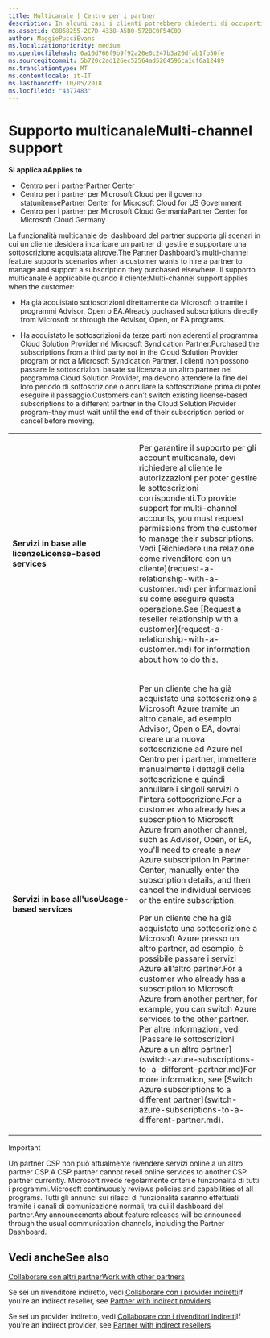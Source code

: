 ```yaml
---
title: Multicanale | Centro per i partner
description: In alcuni casi i clienti potrebbero chiederti di occuparti del provisioning e del supporto di una sottoscrizione acquistata altrove.
ms.assetid: C8B58255-2C7D-4338-A5B0-572BC0F54C0D
author: MaggiePucciEvans
ms.localizationpriority: medium
ms.openlocfilehash: 0a10d766f9b9f92a26e0c247b3a20dfab1fb50fe
ms.sourcegitcommit: 5b720c2ad126ec52564ad5264596ca1cf6a12489
ms.translationtype: MT
ms.contentlocale: it-IT
ms.lasthandoff: 10/05/2018
ms.locfileid: "4377483"
---
```

# <a name="multi-channel-support"></a><span data-ttu-id="fa0d8-103">Supporto multicanale</span><span class="sxs-lookup"><span data-stu-id="fa0d8-103">Multi-channel support</span></span>

**<span data-ttu-id="fa0d8-104">Si applica a</span><span class="sxs-lookup"><span data-stu-id="fa0d8-104">Applies to</span></span>**

-  <span data-ttu-id="fa0d8-105">Centro per i partner</span><span class="sxs-lookup"><span data-stu-id="fa0d8-105">Partner Center</span></span>
-  <span data-ttu-id="fa0d8-106">Centro per i partner per Microsoft Cloud per il governo statunitense</span><span class="sxs-lookup"><span data-stu-id="fa0d8-106">Partner Center for Microsoft Cloud for US Government</span></span>
-  <span data-ttu-id="fa0d8-107">Centro per i partner per Microsoft Cloud Germania</span><span class="sxs-lookup"><span data-stu-id="fa0d8-107">Partner Center for Microsoft Cloud Germany</span></span>

<span data-ttu-id="fa0d8-108">La funzionalità multicanale del dashboard del partner supporta gli scenari in cui un cliente desidera incaricare un partner di gestire e supportare una sottoscrizione acquistata altrove.</span><span class="sxs-lookup"><span data-stu-id="fa0d8-108">The Partner Dashboard’s multi-channel feature supports scenarios when a customer wants to hire a partner to manage and support a subscription they purchased elsewhere.</span></span> <span data-ttu-id="fa0d8-109">Il supporto multicanale è applicabile quando il cliente:</span><span class="sxs-lookup"><span data-stu-id="fa0d8-109">Multi-channel support applies when the customer:</span></span>

-   <span data-ttu-id="fa0d8-110">Ha già acquistato sottoscrizioni direttamente da Microsoft o tramite i programmi Advisor, Open o EA.</span><span class="sxs-lookup"><span data-stu-id="fa0d8-110">Already puchased subscriptions directly from Microsoft or through the Advisor, Open, or EA programs.</span></span>

-   <span data-ttu-id="fa0d8-111">Ha acquistato le sottoscrizioni da terze parti non aderenti al programma Cloud Solution Provider né Microsoft Syndication Partner.</span><span class="sxs-lookup"><span data-stu-id="fa0d8-111">Purchased the subscriptions from a third party not in the Cloud Solution Provider program or not a Microsoft Syndication Partner.</span></span> <span data-ttu-id="fa0d8-112">I clienti non possono passare le sottoscrizioni basate su licenza a un altro partner nel programma Cloud Solution Provider, ma devono attendere la fine del loro periodo di sottoscrizione o annullare la sottoscrizione prima di poter eseguire il passaggio.</span><span class="sxs-lookup"><span data-stu-id="fa0d8-112">Customers can’t switch existing license-based subscriptions to a different partner in the Cloud Solution Provider program–they must wait until the end of their subscription period or cancel before moving.</span></span>


<table>
<colgroup>
<col width="50%" />
<col width="50%" />
</colgroup>
<tbody>
<tr class="odd">
<td><p><strong><span data-ttu-id="fa0d8-113">Servizi in base alle licenze</span><span class="sxs-lookup"><span data-stu-id="fa0d8-113">License-based services</span></span></strong></p></td>
<td><p><span data-ttu-id="fa0d8-114">Per garantire il supporto per gli account multicanale, devi richiedere al cliente le autorizzazioni per poter gestire le sottoscrizioni corrispondenti.</span><span class="sxs-lookup"><span data-stu-id="fa0d8-114">To provide support for multi-channel accounts, you must request permissions from the customer to manage their subscriptions.</span></span> <span data-ttu-id="fa0d8-115">Vedi [Richiedere una relazione come rivenditore con un cliente](request-a-relationship-with-a-customer.md) per informazioni su come eseguire questa operazione.</span><span class="sxs-lookup"><span data-stu-id="fa0d8-115">See [Request a reseller relationship with a customer](request-a-relationship-with-a-customer.md) for information about how to do this.</span></span></p></td>
</tr>
<tr class="even">
<td><p><strong><span data-ttu-id="fa0d8-116">Servizi in base all'uso</span><span class="sxs-lookup"><span data-stu-id="fa0d8-116">Usage-based services</span></span></strong></p></td>
<td>
<p><span data-ttu-id="fa0d8-117">Per un cliente che ha già acquistato una sottoscrizione a Microsoft Azure tramite un altro canale, ad esempio Advisor, Open o EA, dovrai creare una nuova sottoscrizione ad Azure nel Centro per i partner, immettere manualmente i dettagli della sottoscrizione e quindi annullare i singoli servizi o l'intera sottoscrizione.</span><span class="sxs-lookup"><span data-stu-id="fa0d8-117">For a customer who already has a subscription to Microsoft Azure from another channel, such as Advisor, Open, or EA, you'll need to create a new Azure subscription in Partner Center, manually enter the subscription details, and then cancel the individual services or the entire subscription.</span></span></p>
<p><span data-ttu-id="fa0d8-118">Per un cliente che ha già acquistato una sottoscrizione a Microsoft Azure presso un altro partner, ad esempio, è possibile passare i servizi Azure all'altro partner.</span><span class="sxs-lookup"><span data-stu-id="fa0d8-118">For a customer who already has a subscription to Microsoft Azure from another partner, for example, you can switch Azure services to the other partner.</span></span> <span data-ttu-id="fa0d8-119">Per altre informazioni, vedi [Passare le sottoscrizioni Azure a un altro partner](switch-azure-subscriptions-to-a-different-partner.md)</span><span class="sxs-lookup"><span data-stu-id="fa0d8-119">For more information, see [Switch Azure subscriptions to a different partner](switch-azure-subscriptions-to-a-different-partner.md).</span></span></p>
</td>
</tr>
</tbody>
</table>

> [!IMPORTANT]  
> <span data-ttu-id="fa0d8-120">Un partner CSP non può attualmente rivendere servizi online a un altro partner CSP.</span><span class="sxs-lookup"><span data-stu-id="fa0d8-120">A CSP partner cannot resell online services to another CSP partner currently.</span></span> <span data-ttu-id="fa0d8-121">Microsoft rivede regolarmente criteri e funzionalità di tutti i programmi.</span><span class="sxs-lookup"><span data-stu-id="fa0d8-121">Microsoft continuously reviews policies and capabilities of all programs.</span></span> <span data-ttu-id="fa0d8-122">Tutti gli annunci sui rilasci di funzionalità saranno effettuati tramite i canali di comunicazione normali, tra cui il dashboard del partner.</span><span class="sxs-lookup"><span data-stu-id="fa0d8-122">Any announcements about feature releases will be announced through the usual communication channels, including the Partner Dashboard.</span></span> 

## <a name="see-also"></a><span data-ttu-id="fa0d8-123">Vedi anche</span><span class="sxs-lookup"><span data-stu-id="fa0d8-123">See also</span></span>

[<span data-ttu-id="fa0d8-124">Collaborare con altri partner</span><span class="sxs-lookup"><span data-stu-id="fa0d8-124">Work with other partners</span></span>](work-with-other-partners.md)

<span data-ttu-id="fa0d8-125">Se sei un rivenditore indiretto, vedi [Collaborare con i provider indiretti](indirect-reseller-tasks-in-partner-center.md)</span><span class="sxs-lookup"><span data-stu-id="fa0d8-125">If you're an indirect reseller, see [Partner with indirect providers](indirect-reseller-tasks-in-partner-center.md)</span></span>

<span data-ttu-id="fa0d8-126">Se sei un provider indiretto, vedi [Collaborare con i rivenditori indiretti](indirect-provider-tasks-in-partner-center.md)</span><span class="sxs-lookup"><span data-stu-id="fa0d8-126">If you're an indirect provider, see [Partner with indirect resellers](indirect-provider-tasks-in-partner-center.md)</span></span> 

 

 



